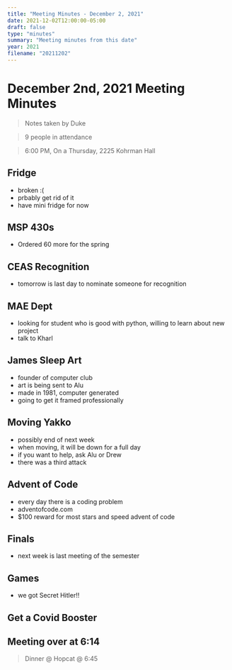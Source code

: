 ```yaml
---
title: "Meeting Minutes - December 2, 2021"
date: 2021-12-02T12:00:00-05:00
draft: false
type: "minutes"
summary: "Meeting minutes from this date"
year: 2021
filename: "20211202"
---
```


# December 2nd, 2021 Meeting Minutes
> Notes taken by Duke

> 9 people in attendance

> 6:00 PM, On a Thursday, 2225 Kohrman Hall

## Fridge
- broken :(
- prbably get rid of it
- have mini fridge for now 

## MSP 430s
- Ordered 60 more for the spring

## CEAS Recognition
- tomorrow is last day to nominate someone for recognition

## MAE Dept
- looking for student who is good with python, willing to learn about new project
- talk to Kharl

## James Sleep Art
- founder of computer club
- art is being sent to Alu
- made in 1981, computer generated
- going to get it framed professionally

## Moving Yakko
- possibly end of next week
- when moving, it will be down for a full day
- if you want to help, ask Alu or Drew
- there was a third attack

## Advent of Code
- every day there is a coding problem
- adventofcode.com
- $100 reward for most stars and speed advent of code

## Finals
- next week is last meeting of the semester

## Games
- we got Secret Hitler!!

## Get a Covid Booster

## Meeting over at 6:14
> Dinner @ Hopcat @ 6:45
